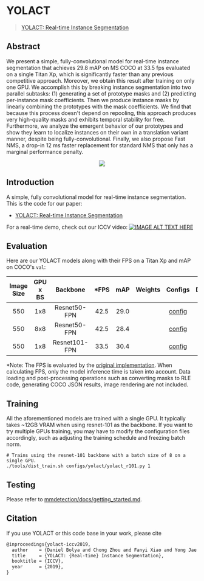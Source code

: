 # YOLACT

> [YOLACT: Real-time Instance Segmentation](https://arxiv.org/abs/1904.02689)

<!-- [ALGORITHM] -->

## Abstract

We present a simple, fully-convolutional model for real-time instance segmentation that achieves 29.8 mAP on MS COCO at 33.5 fps evaluated on a single Titan Xp, which is significantly faster than any previous competitive approach. Moreover, we obtain this result after training on only one GPU. We accomplish this by breaking instance segmentation into two parallel subtasks: (1) generating a set of prototype masks and (2) predicting per-instance mask coefficients. Then we produce instance masks by linearly combining the prototypes with the mask coefficients. We find that because this process doesn't depend on repooling, this approach produces very high-quality masks and exhibits temporal stability for free. Furthermore, we analyze the emergent behavior of our prototypes and show they learn to localize instances on their own in a translation variant manner, despite being fully-convolutional. Finally, we also propose Fast NMS, a drop-in 12 ms faster replacement for standard NMS that only has a marginal performance penalty.

<div align=center>
<img src="https://user-images.githubusercontent.com/40661020/144001225-8c62cad7-a330-4f60-873f-61aa17e99223.png"/>
</div>

## Introduction

A simple, fully convolutional model for real-time instance segmentation. This is the code for our paper:

- [YOLACT: Real-time Instance Segmentation](https://arxiv.org/abs/1904.02689)
 <!-- - [YOLACT++: Better Real-time Instance Segmentation](https://arxiv.org/abs/1912.06218) -->

For a real-time demo, check out our ICCV video:
[![IMAGE ALT TEXT HERE](https://img.youtube.com/vi/0pMfmo8qfpQ/0.jpg)](https://www.youtube.com/watch?v=0pMfmo8qfpQ)

## Evaluation

Here are our YOLACT models along with their FPS on a Titan Xp and mAP on COCO's `val`:

| Image Size | GPU x BS | Backbone      | *FPS  | mAP  | Weights | Configs | Download |
|:----------:|:--------:|:-------------:|:-----:|:----:|:-------:|:------:|:--------:|
| 550        | 1x8      | Resnet50-FPN  | 42.5 | 29.0 | | [config](https://github.com/open-mmlab/mmdetection/blob/master/configs/yolact/yolact_r50_1x8_coco.py) |[model](https://download.openmmlab.com/mmdetection/v2.0/yolact/yolact_r50_1x8_coco/yolact_r50_1x8_coco_20200908-f38d58df.pth) |
| 550        | 8x8      | Resnet50-FPN  | 42.5 | 28.4 | | [config](https://github.com/open-mmlab/mmdetection/blob/master/configs/yolact/yolact_r50_8x8_coco.py) | [model](https://download.openmmlab.com/mmdetection/v2.0/yolact/yolact_r50_8x8_coco/yolact_r50_8x8_coco_20200908-ca34f5db.pth) |
| 550        | 1x8      | Resnet101-FPN | 33.5 | 30.4 | | [config](https://github.com/open-mmlab/mmdetection/blob/master/configs/yolact/yolact_r101_1x8_coco.py) | [model](https://download.openmmlab.com/mmdetection/v2.0/yolact/yolact_r101_1x8_coco/yolact_r101_1x8_coco_20200908-4cbe9101.pth) |

*Note: The FPS is evaluated by the [original implementation](https://github.com/dbolya/yolact). When calculating FPS, only the model inference time is taken into account. Data loading and post-processing operations such as converting masks to RLE code, generating COCO JSON results, image rendering are not included.

## Training

All the aforementioned models are trained with a single GPU. It typically takes ~12GB VRAM when using resnet-101 as the backbone. If you want to try multiple GPUs training, you may have to modify the configuration files accordingly, such as adjusting the training schedule and freezing batch norm.

```Shell
# Trains using the resnet-101 backbone with a batch size of 8 on a single GPU.
./tools/dist_train.sh configs/yolact/yolact_r101.py 1
```

## Testing

Please refer to [mmdetection/docs/getting_started.md](https://github.com/open-mmlab/mmdetection/blob/master/docs/getting_started.md#inference-with-pretrained-models).

## Citation

If you use YOLACT or this code base in your work, please cite

```latex
@inproceedings{yolact-iccv2019,
  author    = {Daniel Bolya and Chong Zhou and Fanyi Xiao and Yong Jae Lee},
  title     = {YOLACT: {Real-time} Instance Segmentation},
  booktitle = {ICCV},
  year      = {2019},
}
```

<!-- For YOLACT++, please cite

```latex
@misc{yolact-plus-arxiv2019,
  title         = {YOLACT++: Better Real-time Instance Segmentation},
  author        = {Daniel Bolya and Chong Zhou and Fanyi Xiao and Yong Jae Lee},
  year          = {2019},
  eprint        = {1912.06218},
  archivePrefix = {arXiv},
  primaryClass  = {cs.CV}
}
``` -->

